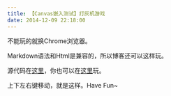 ```yaml
---
title: 【Canvas嵌入测试】打灰机游戏
date: 2014-12-09 22:18:00
---
```


<!-- create a canvas element and gave it an id -->
<canvas id="EMXCanvas" style="width: 50%">
不能玩的就换Chrome浏览器。
</canvas>

Markdown语法和Html是兼容的，所以博客还可以这样玩。

源代码在[这里](https://github.com/TakWolf/shoot)，你也可以在[这里](http://takwolf.com/game/shoot)玩。

上下左右键移动，就是这样。Have Fun~

<!-- load the core script -->
<script src="shoot/Lib/D2D_Engine.js"></script>
<script src="shoot/Lib/D2D_Texture.js"></script>
<script src="shoot/Lib/D2D_Sprite.js"></script>
<script src="shoot/Lib/D2D_Animation.js"></script>
<script src="shoot/Lib/D2D_Font.js"></script>
<script src="shoot/Lib/D2D_Audio.js"></script>
<script src="shoot/Lib/D2D_RectBox.js"></script>

<!-- load the ex script -->
<script src="shoot/Ext/keyboard.js"></script>

<!-- load the sys script -->
<script src="shoot/Sys/Background.js"></script>
<script src="shoot/Sys/Player.js"></script>
<script src="shoot/Sys/Bullet.js"></script>
<script src="shoot/Sys/Spark.js"></script>
<script src="shoot/Sys/Bomb.js"></script>
<script src="shoot/Sys/Enemy1.js"></script>
<script src="shoot/Sys/Enemy2.js"></script>
<script src="shoot/Sys/Enemy3.js"></script>
<script src="shoot/main.js"></script>
